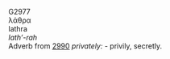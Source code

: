 G2977  
λάθρα  
lathra  
*lath‘-rah*  
Adverb from [2990](g2990) *privately:* - privily, secretly.  
